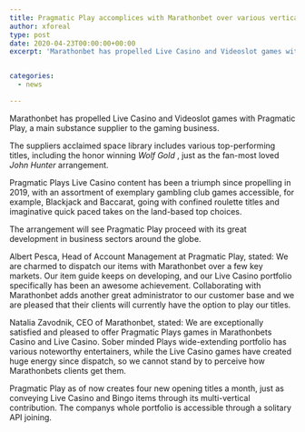 ```yaml
---
title: Pragmatic Play accomplices with Marathonbet over various verticals
author: xforeal 
type: post
date: 2020-04-23T00:00:00+00:00
excerpt: 'Marathonbet has propelled Live Casino and Videoslot games with Pragmatic Play, a main substance supplier to the gaming industry '


categories:
  - news

---
```

Marathonbet has propelled Live Casino and Videoslot games with Pragmatic Play, a main substance supplier to the gaming business. 

The suppliers acclaimed space library includes various top-performing titles, including the honor winning _Wolf Gold_ , just as the fan-most loved _John Hunter_ arrangement. 

Pragmatic Plays Live Casino content has been a triumph since propelling in 2019, with an assortment of exemplary gambling club games accessible, for example, Blackjack and Baccarat, going with confined roulette titles and imaginative quick paced takes on the land-based top choices. 

The arrangement will see Pragmatic Play proceed with its great development in business sectors around the globe. 

Albert Pesca, Head of Account Management at Pragmatic Play, stated: We are charmed to dispatch our items with Marathonbet over a few key markets. Our item guide keeps on developing, and our Live Casino portfolio specifically has been an awesome achievement. Collaborating with Marathonbet adds another great administrator to our customer base and we are pleased that their clients will currently have the option to play our titles. 

Natalia Zavodnik, CEO of Marathonbet, stated: We are exceptionally satisfied and pleased to offer Pragmatic Plays games in Marathonbets Casino and Live Casino. Sober minded Plays wide-extending portfolio has various noteworthy entertainers, while the Live Casino games have created huge energy since dispatch, so we cannot stand by to perceive how Marathonbets clients get them. 

Pragmatic Play as of now creates four new opening titles a month, just as conveying Live Casino and Bingo items through its multi-vertical contribution. The companys whole portfolio is accessible through a solitary API joining.